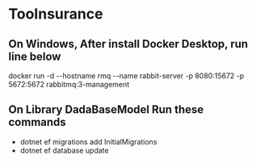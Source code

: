 # TooInsurance

## On Windows, After install Docker Desktop, run line below
docker run -d --hostname rmq --name rabbit-server -p 8080:15672 -p 5672:5672 rabbitmq:3-management

## On Library DadaBaseModel Run these commands
 - dotnet ef migrations add InitialMigrations
 - dotnet ef database update
